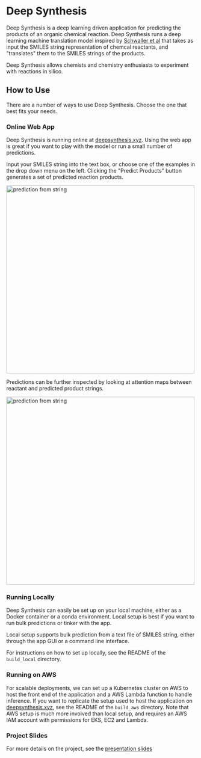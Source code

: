 # Deep Synthesis

Deep Synthesis is a deep learning driven application for predicting the products of an organic chemical reaction. Deep Synthesis runs a deep learning machine translation model inspired by [Schwaller et al](https://arxiv.org/abs/1811.02633) that takes as input the SMILES string representation of chemcal reactants, and "translates" them to the SMILES strings of the products.

Deep Synthesis allows chemists and chemistry enthusiasts to experiment with reactions in silico.

## How to Use

There are a number of ways to use Deep Synthesis. Choose the one that best fits your needs.

### Online Web App

Deep Synthesis is running online at [deepsynthesis.xyz](deepsynthesis.xyz). Using the web app is great if you want to play with the model or run a small number of predictions.

Input your SMILES string into the text box, or choose one of the examples in the drop down menu on the left. Clicking the "Predict Products" button generates a set of predicted reaction products.

<img src="https://github.com/kheyer/Deep-Synthesis/blob/training/media/prediction1.png" width="500" alt="prediction from string">

Predictions can be further inspected by looking at attention maps between reactant and predicted product strings.

<img src="https://github.com/kheyer/Deep-Synthesis/blob/training/media/prediction2.png" width="500" alt="prediction from string">


### Running Locally

Deep Synthesis can easily be set up on your local machine, either as a Docker container or a conda environment. Local setup is best if you want to run bulk predictions or tinker with the app.

Local setup supports bulk prediction from a text file of SMILES string, either through the app GUI or a command line interface.

For instructions on how to set up locally, see the README of the `build_local` directory.

### Running on AWS

For scalable deployments, we can set up a Kubernetes cluster on AWS to host the front end of the application and a AWS Lambda function to handle inference. If you want to replicate the setup used to host the application on [deepsynthesis.xyz](deepsynthesis.xyz), see the README of the `build_aws` directory. Note that AWS setup is much more involved than local setup, and requires an AWS IAM account with permissions for EKS, EC2 and Lambda.

### Project Slides

For more details on the project, see the [presentation slides](https://docs.google.com/presentation/d/1YdgaQKAF6Aw3qw0qi9z3Ze6R71vwK7Lpk5uczrCd2zM/edit#slide=id.g64612c95ea_0_0)